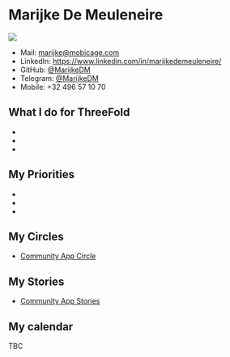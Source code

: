 # Marijke De Meuleneire

![](...)

- Mail: [marijke@mobicage.com](mailto:marijke@mobicage.com)
- LinkedIn: https://www.linkedin.com/in/marijkedemeuleneire/
- GitHub: [@MarijkeDM](https://github.com/MarijkeDM)
- Telegram: [@MarijkeDM](https://t.me/marijkedm)
- Mobile: +32 496 57 10 70


## What I do for ThreeFold

-
-
-

## My Priorities

-
-
-

## My Circles

- [Community App Circle](/circles/community_app/community_app.md)

## My Stories

- [Community App Stories](https://trello.com/b/dFH4XyqR/ocastories)

## My calendar

TBC
